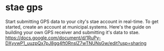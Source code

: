 # stae gps
Start submitting GPS data to your city's stae account in real-time.
To get started, create an account at municipal.systems.
Here's the guide on building your own GPS receiver and submitting it's data to stae. 
https://docs.google.com/document/d/1RuPy-DXyvwP1_uuzpQx7pJ8gg4ft0RnslZ7wTNUNsGw/edit?usp=sharing
